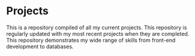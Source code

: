 # Projects
This is a repository compiled of all my current projects. This repository is regularly updated with my most recent projects when they are completed. This repository demonstrates my wide range of skills from front-end development to databases. 
